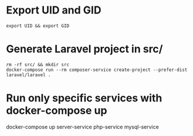 # Export UID and GID

`export UID && export GID`

# Generate Laravel project in src/

```
rm -rf src/ && mkdir src
docker-compose run --rm composer-service create-project --prefer-dist laravel/laravel .
```

# Run only specific services with docker-compose up

docker-compose up server-service php-service mysql-service
